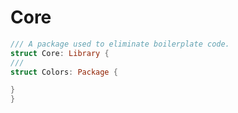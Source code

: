 # Core
```swift
/// A package used to eliminate boilerplate code.
struct Core: Library {
/// 
struct Colors: Package {

}
}
```
